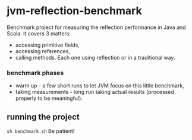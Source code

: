 # jvm-reflection-benchmark

Benchmark project for measuring the reflection performance in Java and Scala. 
It covers 3 matters:
- accessing primitive fields,
- accessing references,
- calling methods.
Each one using reflection or in a traditional way.

### benchmark phases
- warm up - a few short runs to let JVM focus on this little benchmark,
- taking measurements - long run taking actual results (processed properly to be meaningful).

## running the project

`sh benchmark.sh` 
Be patient!